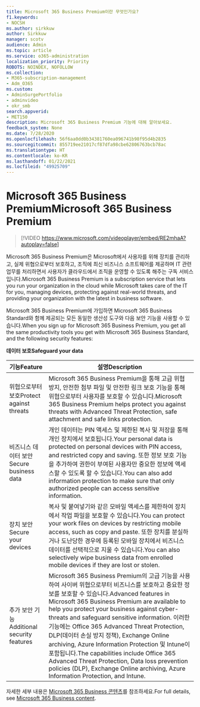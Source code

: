 ```yaml
---
title: Microsoft 365 Business Premium이란 무엇인가요?
f1.keywords:
- NOCSH
ms.author: sirkkuw
author: Sirkkuw
manager: scotv
audience: Admin
ms.topic: article
ms.service: o365-administration
localization_priority: Priority
ROBOTS: NOINDEX, NOFOLLOW
ms.collection:
- M365-subscription-management
- Adm_O365
ms.custom:
- AdminSurgePortfolio
- adminvideo
- okr_smb
search.appverid:
- MET150
description: Microsoft 365 Business Premium 기능에 대해 알아보세요.
feedback_system: None
ms.date: 7/28/2020
ms.openlocfilehash: 56f6aa0dd0b34381760ea096741b98f95d4b2835
ms.sourcegitcommit: 855719ee21017cf87dfa98cbe62806763bcb78ac
ms.translationtype: HT
ms.contentlocale: ko-KR
ms.lasthandoff: 01/22/2021
ms.locfileid: "49925709"
---
```

# <a name="microsoft-365-business-premium"></a><span data-ttu-id="49365-103">Microsoft 365 Business Premium</span><span class="sxs-lookup"><span data-stu-id="49365-103">Microsoft 365 Business Premium</span></span>

> [!VIDEO https://www.microsoft.com/videoplayer/embed/RE2mhaA?autoplay=false]


<span data-ttu-id="49365-104">Microsoft 365 Business Premium은 Microsoft에서 사용자를 위해 장치를 관리하고, 실제 위협으로부터 보호하고, 조직에 최신 비즈니스 소프트웨어를 제공하며 IT 관련 업무를 처리하면서 사용자가 클라우드에서 조직을 운영할 수 있도록 해주는 구독 서비스입니다.</span><span class="sxs-lookup"><span data-stu-id="49365-104">Microsoft 365 Business Premium is a subscription service that lets you run your organization in the cloud while Microsoft takes care of the IT for you, managing devices, protecting against real-world threats, and providing your organization with the latest in business software.</span></span>

<span data-ttu-id="49365-105">Microsoft 365 Business Premium에 가입하면 Microsoft 365 Business Standard와 함께 제공되는 모든 동일한 생산성 도구와 다음 보안 기능을 사용할 수 있습니다.</span><span class="sxs-lookup"><span data-stu-id="49365-105">When you sign up for Microsoft 365 Business Premium, you get all the same productivity tools you get with Microsoft 365 Business Standard, and the following security features:</span></span>

<span data-ttu-id="49365-106">**데이터 보호**</span><span class="sxs-lookup"><span data-stu-id="49365-106">**Safeguard your data**</span></span>


|<span data-ttu-id="49365-107">기능</span><span class="sxs-lookup"><span data-stu-id="49365-107">Feature</span></span>|<span data-ttu-id="49365-108">설명</span><span class="sxs-lookup"><span data-stu-id="49365-108">Description</span></span>|
| --- | --- |
| <span data-ttu-id="49365-109">위협으로부터 보호</span><span class="sxs-lookup"><span data-stu-id="49365-109">Protect against threats</span></span> | <span data-ttu-id="49365-110">Microsoft 365 Business Premium을 통해 고급 위협 방지, 안전한 첨부 파일 및 안전한 링크 보호 기능을 통해 위협으로부터 사용자를 보호할 수 있습니다.</span><span class="sxs-lookup"><span data-stu-id="49365-110">Microsoft 365 Business Premium helps protect you against threats with Advanced Threat Protection, safe attachment and safe links protection.</span></span> |
| <span data-ttu-id="49365-111">비즈니스 데이터 보안</span><span class="sxs-lookup"><span data-stu-id="49365-111">Secure business data</span></span> | <span data-ttu-id="49365-112">개인 데이터는 PIN 액세스 및 제한된 복사 및 저장을 통해 개인 장치에서 보호됩니다.</span><span class="sxs-lookup"><span data-stu-id="49365-112">Your personal data is protected on personal devices with PIN access, and restricted copy and saving.</span></span> <span data-ttu-id="49365-113">또한 정보 보호 기능을 추가하여 권한이 부여된 사용자만 중요한 정보에 액세스할 수 있도록 할 수 있습니다.</span><span class="sxs-lookup"><span data-stu-id="49365-113">You can also add information protection to make sure that only authorized people can access sensitive information.</span></span> |
| <span data-ttu-id="49365-114">장치 보안</span><span class="sxs-lookup"><span data-stu-id="49365-114">Secure your devices</span></span> | <span data-ttu-id="49365-115">복사 및 붙여넣기와 같은 모바일 액세스를 제한하여 장치에서 작업 파일을 보호할 수 있습니다.</span><span class="sxs-lookup"><span data-stu-id="49365-115">You can protect your work files on devices by restricting mobile access, such as copy and paste.</span></span> <span data-ttu-id="49365-116">또한 장치를 분실하거나 도난당한 경우에 등록된 모바일 장치에서 비즈니스 데이터를 선택적으로 지울 수 있습니다.</span><span class="sxs-lookup"><span data-stu-id="49365-116">You can also selectively wipe business data from enrolled mobile devices if they are lost or stolen.</span></span> |
| <span data-ttu-id="49365-117">추가 보안 기능</span><span class="sxs-lookup"><span data-stu-id="49365-117">Additional security features</span></span> | <span data-ttu-id="49365-118">Microsoft 365 Business Premium의 고급 기능을 사용하여 사이버 위협으로부터 비즈니스를 보호하고 중요한 정보를 보호할 수 있습니다.</span><span class="sxs-lookup"><span data-stu-id="49365-118">Advanced features in Microsoft 365 Business Premium are available to help you protect your business against cyber-threats and safeguard sensitive information.</span></span> <span data-ttu-id="49365-119">이러한 기능에는 Office 365 Advanced Threat Protection, DLP(데이터 손실 방지 정책), Exchange Online archiving, Azure Information Protection 및 Intune이 포함됩니다.</span><span class="sxs-lookup"><span data-stu-id="49365-119">The capabilities include Office 365 Advanced Threat Protection, Data loss prevention policies (DLP), Exchange Online archiving, Azure Information Protection, and Intune.</span></span> |

<span data-ttu-id="49365-120">자세한 세부 내용은 [Microsoft 365 Business 콘텐츠](https://docs.microsoft.com/microsoft-365/business/)를 참조하세요.</span><span class="sxs-lookup"><span data-stu-id="49365-120">For full details, see [Microsoft 365 Business content](https://docs.microsoft.com/microsoft-365/business/).</span></span>